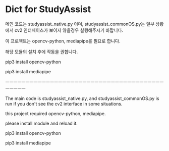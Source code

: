 # Dict for StudyAssist

메인 코드는 studyassist_native.py 이며, studyassist_commonOS.py는 일부 상황에서 cv2 인터페이스가 보이지 않을경우 실행해주시기 바랍니다.

이 프로젝트는 opencv-python, mediapipe를 필요로 합니다.

해당 모듈의 설치 후에 작동을 권합니다.

pip3 install opencv-python

pip3 install mediapipe

ㅡㅡㅡㅡㅡㅡㅡㅡㅡㅡㅡㅡㅡㅡㅡㅡㅡㅡㅡㅡㅡㅡㅡㅡㅡㅡㅡㅡㅡㅡㅡㅡㅡㅡㅡㅡㅡㅡㅡㅡㅡㅡㅡㅡ

The main code is studyassist_native.py, and studyassist_commonOS.py is run if you don't see the cv2 interface in some situations.

this project required opencv-python, mediapipe.

please install module and reload it.

pip3 install opencv-python

pip3 install mediapipe
